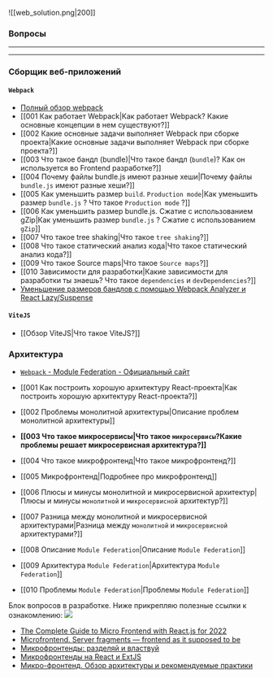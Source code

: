 ![[web_solution.png|200]]

### Вопросы

___
___

### Сборщик веб-приложений
#### `Webpack`

* [Полный обзор webpack](https://habr.com/ru/companies/piter/articles/710844/)
* [[001 Как работает Webpack|Как работает Webpack? Какие основные концепции в нем существуют?]]
* [[002 Какие основные задачи выполняет Webpack при сборке проекта|Какие основные задачи выполняет Webpack при сборке проекта?]]
* [[003 Что такое бандл (bundle)|Что такое бандл (`bundle`)? Как он используется во Frontend разработке?]]
* [[004 Почему файлы bundle.js имеют разные хеши|Почему файлы `bundle.js` имеют разные хеши?]]
* [[005 Как уменьшить размер `build`. `Production mode`|Как уменьшить размер `bundle.js` ? Что такое `Production mode` ?]]
* [[006 Как уменьшить размер bundle.js. Сжатие с использованием gZip|Как уменьшить размер `bundle.js` ? Сжатие с использованием `gZip`]]
* [[007 Что такое tree shaking|Что такое `tree shaking`?]]
* [[008 Что такое статический анализ кода|Что такое статический анализ кода?]]
* [[009 Что такое Source maps|Что такое `Source maps`?]]
* [[010 Зависимости для разработки|Какие зависимости для разработки ты знаешь? Что такое `dependencies` и `devDependencies`?]]
* [Уменьшение размеров бандлов с помощью Webpack Analyzer и React Lazy/Suspense](https://habr.com/ru/companies/ruvds/articles/468225/)

#### `ViteJS`

* [[Обзор ViteJS|Что такое ViteJS?]]

### Архитектура

* [`Webpack` - Module Federation - Официальный сайт](https://webpack.js.org/concepts/module-federation/)

* [[001 Как построить хорошую архитектуру React-проекта|Как построить хорошую архитектуру React-проекта?]]
* [[002 Проблемы монолитной архитектуры|Описание проблем монолитной архитектуры]]
* **[[003 Что такое микросервисы|Что такое `микросервисы`?Какие проблемы решает микросервисная архитектура?]]**
* [[004 Что такое микрофронтенд|Что такое микрофронтенд?]]
* [[005 Микрофронтенд|Подробнее про микрофронтенд]]
* [[006 Плюсы и минусы монолитной и микросервисной архитектур|Плюсы и минусы `монолитной` и `микросервисной` архитектур?]]
* [[007 Разница между монолитной и микросервисной архитектурами|Разница между `монолитной` и `микросервисной` архитектурами?]]
* [[008 Описание `Module Federation`|Описание `Module Federation`]]
* [[009 Архитектура `Module Federation`|Архитектура `Module Federation`]]
* [[010 Проблемы `Module Federation`|Проблемы `Module Federation`]]

Блок вопросов в разработке.
Ниже прикрепляю полезные ссылки к ознакомлению:
![](https://www.youtube.com/watch?v=lKKsjpH09dU)

* [The Complete Guide to Micro Frontend with React.js for 2022](https://dev.to/devsmitra/the-complete-guide-to-micro-frontend-with-reactjs-for-2022-36b2)
* [Microfrontend. Server fragments — frontend as it supposed to be](https://habr.com/ru/articles/720572/)
* [Микрофронтенды: разделяй и властвуй](https://habr.com/ru/companies/vk/articles/552240/)
* [Микрофронтенды на React и ExtJS](https://habr.com/ru/companies/rostelecom/articles/724512/)
* [Микро-фронтенд. Обзор архитектуры и рекомендуемые практики](https://habr.com/ru/articles/581012/)

